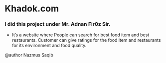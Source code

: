 # Khadok.com

### I did this project under Mr. Adnan Fir0z Sir.

- It’s a website where People can search for best food item and best restaurants. Customer can give ratings for the food item and restaurants for its environment and food quality.

@author Nazmus Saqib
